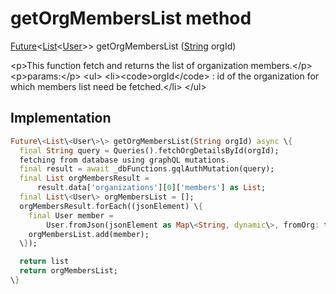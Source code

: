 


# getOrgMembersList method








[Future](https:api.flutter.dev/flutter/dart-async/Future-class.html)&lt;[List](https:api.flutter.dev/flutter/dart-core/List-class.html)&lt;[User](../../models_user_user_info/User-class.md)\>\> getOrgMembersList
([String](https:api.flutter.dev/flutter/dart-core/String-class.html) orgId)





\<p\>This function fetch and returns the list of organization members.\</p\>
\<p\>params:\</p\>
\<ul\>
\<li\>\<code\>orgId\</code\> : id of the organization for which members list need be fetched.\</li\>
\</ul\>



## Implementation

```dart
Future\<List\<User\>\> getOrgMembersList(String orgId) async \{
  final String query = Queries().fetchOrgDetailsById(orgId);
  fetching from database using graphQL mutations.
  final result = await _dbFunctions.gqlAuthMutation(query);
  final List orgMembersResult =
      result.data['organizations'][0]['members'] as List;
  final List\<User\> orgMembersList = [];
  orgMembersResult.forEach((jsonElement) \{
    final User member =
        User.fromJson(jsonElement as Map\<String, dynamic\>, fromOrg: true);
    orgMembersList.add(member);
  \});

  return list
  return orgMembersList;
\}
```







